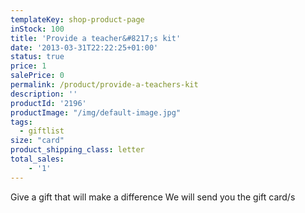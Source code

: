```yaml
---
templateKey: shop-product-page
inStock: 100
title: 'Provide a teacher&#8217;s kit'
date: '2013-03-31T22:22:25+01:00'
status: true
price: 1
salePrice: 0
permalink: /product/provide-a-teachers-kit
description: ''
productId: '2196'
productImage: "/img/default-image.jpg"
tags:
  - giftlist
size: "card"
product_shipping_class: letter
total_sales:
    - '1'
---
```

Give a gift that will make a difference We will send you the gift card/s